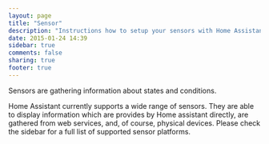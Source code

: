 ```yaml
---
layout: page
title: "Sensor"
description: "Instructions how to setup your sensors with Home Assistant."
date: 2015-01-24 14:39
sidebar: true
comments: false
sharing: true
footer: true
---
```


Sensors are gathering information about states and conditions. 

Home Assistant currently supports a wide range of sensors. They are able to display information which are provides by Home assistant directly, are gathered from web services, and, of course, physical devices. Please check the sidebar for a full list of supported sensor platforms.


